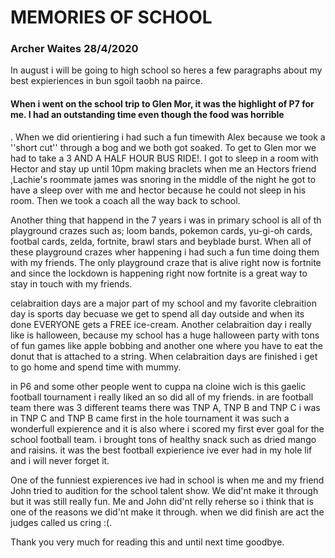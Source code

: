 # MEMORIES OF SCHOOL
### Archer Waites 28/4/2020
 
 In august i will be going to high school so heres a few paragraphs about my best expieriences in bun sgoil taobh na pairce.
 
#### When i went on the school trip to Glen Mor, it was the highlight of P7 for me. I had an outstanding time even though the food was horrible
. When we did orientiering i had such a fun timewith Alex because we took a ''short cut'' through a bog and we both got soaked. To get to Glen mor we 
had to take a 3 AND A HALF HOUR BUS RIDE!. I got to sleep in a room with Hector and stay up until 10pm making braclets when me an Hectors friend ,Lachie's roommate james was snoring in the middle of the night he got to have a sleep over with me and hector because he could not sleep in his room.
Then we took a coach all the way back to school.

Another thing that happend in the 7 years i was in primary school is all of th playground crazes such as; loom bands, pokemon cards, yu-gi-oh cards,
footbal cards, zelda, fortnite, brawl stars and beyblade burst. When all of these playground crazes wher happening i had such a fun time doing them with my friends.
The only playground craze that is alive right now is fortnite and since the lockdown is happening right now fortnite is a great way to stay 
in touch with my friends.

celabraition days are a major part of my school and my favorite clebraition day is sports day becuase we get to spend all day outside and when its done EVERYONE 
gets a FREE ice-cream. Another celabraition day i really like is halloween, because my school has a huge halloween party
 with tons of fun games like apple bobbing and another one where you have to eat the donut that is attached to a string. When celabraition days are finished i get to go home and spend time with mummy.
 
 in P6 and some other people went to cuppa na cloine wich is this gaelic football tournament i really liked an so did all of my friends. in are football team there was 
 3 different teams there was TNP A, TNP B and TNP C i was in TNP C and TNP B came first in the hole tournament it was such a wonderfull expierence and it is also where i scored my first ever goal for the school football team.
 i brought tons of healthy snack such as dried mango and raisins. it was the best football expierience ive ever had in my hole lif and i will never forget it.
 
 One of the funniest expierences ive had in school is when me and my friend John tried to audition for the school talent show. We  did'nt make it
 through but it was still really fun. Me and John did'nt relly reherse so i think that is one of the  reasons we did'nt make it through.
 when we did finish are act the judges called us cring :(. 
 
 Thank you very much for reading this and until next time goodbye.
